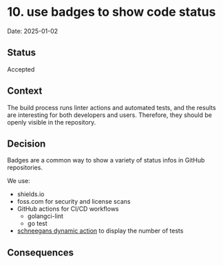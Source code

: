 # 10. use badges to show code status

Date: 2025-01-02

## Status

Accepted

## Context

The build process runs linter actions and automated tests, and the results are interesting
for both developers and users.
Therefore, they should be openly visible in the repository.


## Decision

Badges are a common way to show a variety of status infos in GitHub repositories.

We use:
* shields.io
* foss.com for security and license scans
* GitHub actions for CI/CD workflows
    - golangci-lint
    - go test
* [schneegans dynamic action](https://github.com/Schneegans/dynamic-badges-action) to display the number of tests

## Consequences

